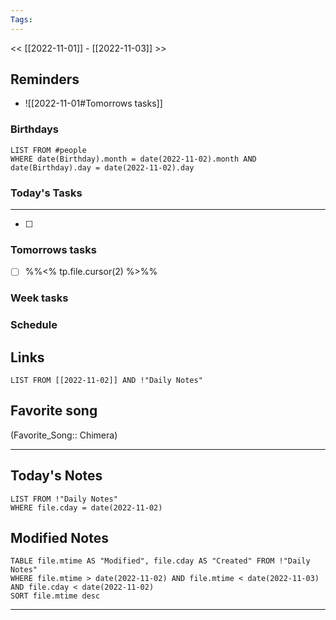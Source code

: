 ```yaml
---
Tags:
---
```

<< [[2022-11-01]] - [[2022-11-03]] >>
## Reminders
- ![[2022-11-01#Tomorrows tasks]]
### Birthdays
```dataview
LIST FROM #people 
WHERE date(Birthday).month = date(2022-11-02).month AND date(Birthday).day = date(2022-11-02).day

```
### Today's Tasks
---
- [ ] 



### Tomorrows tasks
- [ ] %%<% tp.file.cursor(2) %>%%
### Week tasks
### Schedule

## Links
```dataview
LIST FROM [[2022-11-02]] AND !"Daily Notes"
```
## Favorite song
(Favorite_Song:: Chimera)
___
## Today's Notes
```dataview
LIST FROM !"Daily Notes"
WHERE file.cday = date(2022-11-02)
```
## Modified Notes
```dataview
TABLE file.mtime AS "Modified", file.cday AS "Created" FROM !"Daily Notes" 
WHERE file.mtime > date(2022-11-02) AND file.mtime < date(2022-11-03) AND file.cday < date(2022-11-02)
SORT file.mtime desc
```
___

